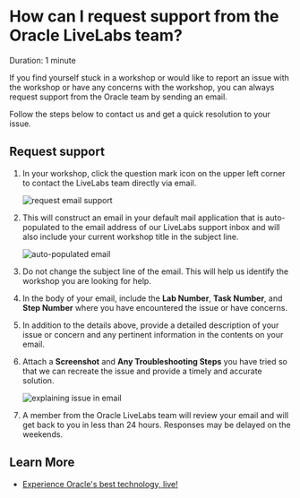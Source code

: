 # How can I request support from the Oracle LiveLabs team?

Duration: 1 minute

If you find yourself stuck in a workshop or would like to report an issue with the workshop or have any concerns with the workshop, you can always request support from the Oracle team by sending an email.

Follow the steps below to contact us and get a quick resolution to your issue.

## Request support

1. In your workshop, click the question mark icon on the upper left corner to contact the LiveLabs team directly via email.

    ![request email support](./images/request-email-support.png " ")

2. This will construct an email in your default mail application that is auto-populated to the email address of our LiveLabs support inbox and will also include your current workshop title in the subject line.

    ![auto-populated email](./images/e-mail.png " ")

3. Do not change the subject line of the email. This will help us identify the workshop you are looking for help.

4. In the body of your email, include the **Lab Number**, **Task Number**, and **Step Number** where you have encountered the issue or have concerns.

5. In addition to the details above, provide a detailed description of your issue or concern and any pertinent information in the contents on your email.

6.  Attach a **Screenshot** and **Any Troubleshooting Steps** you have tried so that we can recreate the issue and provide a timely and accurate solution.

    ![explaining issue in email](./images/explaining-issue-email.png " ")

7.  A member from the Oracle LiveLabs team will review your email and will get back to you in less than 24 hours. Responses may be delayed on the weekends.

## Learn More

* [Experience Oracle's best technology, live!](http://livelabs.oracle.com)